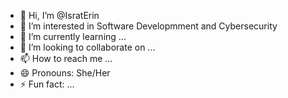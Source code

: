 - 👋 Hi, I’m @IsratErin
- 👀 I’m interested in Software Developmment and Cybersecurity
- 🌱 I’m currently learning ...
- 💞️ I’m looking to collaborate on ...
- 📫 How to reach me ...
- 😄 Pronouns: She/Her
- ⚡ Fun fact: ...

<!---
IsratErin/IsratErin is a ✨ special ✨ repository because its `README.md` (this file) appears on your GitHub profile.
You can click the Preview link to take a look at your changes.
--->
